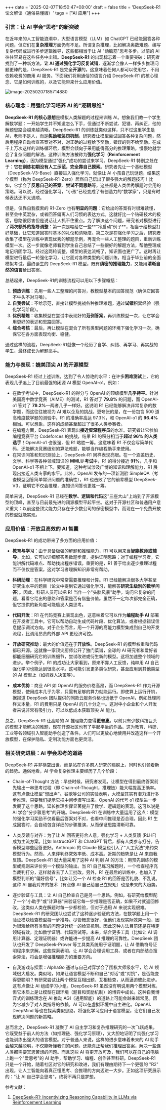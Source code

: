 +++
date = '2025-02-07T18:50:47+08:00'
draft = false
title = 'DeepSeek-R1 论文解读（通俗易懂版）'
tags = ["AI 应用"]
+++

### 引言：让 AI 学会"思考"的新突破

在近年来的人工智能浪潮中，大型语言模型（LLM）如 ChatGPT 已经能回答各种问题，但它们在**复杂推理**方面仍有不足。所谓复杂推理，比如解决奥数难题、编写复杂代码或进行多步逻辑推导，这些都相当于让 AI "动脑筋"思考多步。以前的 AI 往往容易在这些任务中出错。**DeepSeek-R1** 的出现标志着一个重要突破：研究者找到了一种新方法，**让 AI 通过强化学习反复试错**，逐渐学会像人一样多步推理问题更棒的是，DeepSeek-R1 是完全**开源**的，这意味着任何人都可以使用它，不用依赖收费的商用 AI 服务。下面我们将用通俗的语言介绍 DeepSeek-R1 的核心理念、它是如何训练的，以及它能带来什么应用价值。

![image-20250207185714880](https://s2.loli.net/2025/02/07/wBCdGjflKEuXcbL.png)

### 核心理念：用强化学习培养 AI 的"逻辑思维"

**DeepSeek-R1 的核心思想**是模拟人类解题的过程来训练 AI。想象我们教一个学生解数学题：一开始学生并不知道怎么下手，但通过不断尝试、犯错、再纠正，他的解题思路会越来越清晰。DeepSeek-R1 的训练就类似这样，只不过这里学生是 AI，老师不是人，而是**奖励和惩罚机制**。研究者让模型尝试回答各种复杂问题，然后用程序自动检查答案对不对，对正确的过程给予奖励，错误的则不给奖励。在成千上万次这样的训练循环后，模型会倾向于采用能得高分的推理策略，慢慢地就学会了复杂问题的解法。这种训练方法被称为**强化学习（Reinforcement Learning）**，因为模型通过"强化"成功的尝试来学习。DeepSeek-R1 特别之处在于：**它在训练初期没有人工示范，完全靠自己摸索**。研究者先让一个基础模型（DeepSeek-V3-Base）直接进入强化学习，就像让 AI 小孩自己玩谜题，结果这个模型（称为 DeepSeek-R1-Zero）居然自己悟出了很多强大的解题技巧！比如，它学会了**反思自己的答案**、**尝试不同思路**等，这些都是人类优秀解题时会用的策略。可以说，经过强化学习，"小孩"已经变成了有创造力的"数学家"，只是有时候表达还不太通顺。

但是，仅靠自我摸索的 R1-Zero 也有**明显的问题**：它给出的答案有时很难读懂，甚至会中英混杂，或者回答偏离人们习惯的表达方式。这就好比一个钻研技术的极客，思路很厉害但是说话让人抓不住重点。为了解决这个问题，研究者对模型进行了**两次额外的指导调整**：第一次是喂给它一些**"冷启动"例子**，相当于给模型打好基础，让它知道回答时基本的礼仪和清晰度。第二次是在强化学习之后，研究者收集了模型在训练中表现优秀的解题示例，再混合一些人工整理的题目，重新训练模型一次。这一步就像老师看到学生自己总结了一些很好的解题方法，帮他整理成笔记巩固学习。经过这两轮调整，模型的表达流畅了，知识面也更广了。这时再让模型进行最后一轮强化学习，让它面对各种类型的问题训练，相当于毕业前的全面模拟考试。最终诞生的 DeepSeek-R1 模型，既有**缜密的推理能力**，又能用**清晰自然的语言**给出答案。

总结起来，DeepSeek-R1的训练流程可以用以下步骤概括：

1. **预热训练**：先用一些人工整理的问答对，教模型基本的回答规范（确保它回答不牛头不对马嘴）。
2. **自我尝试**：不给示范，直接让模型挑战各种推理难题，通过**试错**积累经验（强化学习阶段）。
3. **优例精炼**：收集模型在尝试中表现好的**范例答案**，再训练模型一次，让它学会用更好的表述和思路回答。
4. **综合考核**：最后，再让模型在混合了所有类型问题的环境下强化学习一次，确保它在各方面表现均衡、稳健。

通过这样的流程，DeepSeek-R1就像一个经历了自学、纠错、再学习、再实战的学生，最终成长为解题高手。



### 能力与表现：媲美顶尖 AI 的开源模型

DeepSeek-R1 经过上述训练，达到了令人惊艳的水平：在许多**困难测试**上，它的表现几乎追上了目前最强的闭源 AI 模型 OpenAI-o1。例如：

- 在数学考试中，DeepSeek-R1 的得分与 OpenAI 的顶级模型**几乎持平**。针对美国高中数学竞赛（AIME）的测试，R1 答对了 **79.8%** 的问题，而 OpenAI-o1 答对了 **79.2%**—两者几乎一样好。这说明 R1 已经能够解决非常复杂的数学题，而这往往被视为 AI 难以企及的挑战。更夸张的是，在一份包含 500 道高难度数学题的测验中，R1 的准确率高达 97.3%，和 OpenAI-o1 的 **96.4%** 相当。可以想象，这样的成绩甚至超过了很多人类参赛者。
- 在编程方面，DeepSeek-R1 表现出**接近资深程序员**的水准。研究者让它参加编程竞赛平台 Codeforces 的挑战，结果 R1 的积分相当于**超过 96% 的人类选手**！OpenAI-o1 也很强，但 R1 略胜一筹。这意味着 R1 不仅会写简单代码，还能解决竞赛级别的算法难题，能够当作编程助手来使用。
- 在常识问答和知识测验上，DeepSeek-R1 同样表现亮眼。在一个涵盖历史、文学、科学等各种领域知识的 **MMLU 考试**中，R1 的得分接近 **91%**，几乎和 OpenAI-o1 不相上下。要知道，这种考试涉及广博的知识和理解能力，R1 展现出接近人类专家的水平。此外，OpenAI 发布的一项新测验 SimpleQA（考查模型回答简单常识问题的准确性），R1 也击败了它的前辈模型 DeepSeek-V3，证明它不仅会推理，连知识问答也更胜一筹。

简单来说，DeepSeek-R1 已经在**数学、逻辑和代码**这"三座大山"上站到了开源模型的顶峰，甚至与目前最先进的闭源模型平起平坐。这对于开源社区和普通用户意义重大：以前这些顶尖能力只存在于少数公司的保密模型中，而现在一个免费开放的模型就能实现。



### 应用价值：开放且高效的 AI 智囊

DeepSeek-R1 的成功带来了多方面的应用价值：

- **教育与学习**：由于具备极强的解题和推理能力，R1 可以用来当**智能教师或辅导**。比如，它可以详细解答奥数题步骤，提供证明思路；对于编程学习者，它能讲解代码难点、帮助找出程序错误。重要的是，R1 善于给出逐步推理过程而不仅仅是答案，这对学习者理解知识非常有帮助。

- **科研助理**：在科学研究中常常需要推理和计算。R1 已经能解决很多大学甚至研究生水平的题目（论文中提到它通过强化学习，能解答**研究生级别的数学问答**）。因此，科研人员可以把 R1 当作一个"头脑风暴"助手，询问它复杂的问题，看看它给出的思路和答案是否有借鉴价值。虽然不一定每次都完全正确，但它提供的新角度可能启发人类思考。

- **代码开发**：R1 在代码竞赛上表现出色，这意味着它可以作为**编程助手 AI** 部署在开发者工具中。它可以帮助自动生成代码片段、优化算法，或者根据错误信息提示调试方向。对于企业而言，用一个开源的高能力模型集成到自己的开发流程，比调用昂贵的外部 API 更经济可控。

- **开放研究推动**：最大的价值还在于**开放性**。DeepSeek-R1 的模型权重和代码都已开源。这就像一家顶尖厨师公开了独门菜谱，全球的 AI 研究者和爱好者都能细细研究它的训练细节，尝试改进或衍生新的模型。这将加速整个领域的进步。举个例子，R1 的成功让大家看到，原来不靠人工反馈，纯粹用 AI 自己强化学习也能达到很高水平。这可能引发更多类似研究，甚至应用到其他类型的 AI 模型上（如机器人决策等）。

- **成本优势**：商业 API 如 OpenAI 的服务价格高昂，而 DeepSeek-R1 作为开源模型，使用成本几乎为零，只需有足够的算力就能运行。即使算上运行开销，据报道 DeepSeek 团队提供的同款云服务价格也远低于 OpenAI，例如处理同样文本量，R1 的费用只是 OpenAI 的几十分之一。这对中小企业和个人开发者来说非常有吸引力，可以以低成本获取顶尖 AI 能力。

总之，DeepSeek-R1 让高阶的 AI 推理能力变得**更普惠**。以前只有少数科技巨头的模型才能解决的难题，现在开源社区也有了平起平坐的作品。这为教育、科研、工业等各领域引入智能助手创造了条件。人们可以更放心地使用并改造这样一个开放模型，在保护隐私、定制功能方面也更灵活。



### 相关研究进展：AI 学会思考的道路

DeepSeek-R1 并非横空出世，而是站在许多前人研究的肩膀上，同时也引领着新的趋势。通俗地看，AI 学会复杂推理主要经历了几个阶段：

- Chain-of-Thought 方法：早些时候，研究者发现，让模型在得到最终答案前先输出一串思考过程（即 Chain-of-Thought，推理链）能大幅提高正确率。这有点像让模型"想出声"。谷歌等公司的实验表明，大模型其实有潜力进行多步推理，只要我们提示它把中间步骤写出来。OpenAI 的代号 o1 模型进一步发展了这个思路，延长推理步骤显著提升了数学、逻辑题的表现。这可以说是 AI 学会"分步骤思考"的开端。DeepSeek-R1 在训练中大量运用了这点：模型的强化学习奖励不仅看最后答案对不对，也看中间推理是否合理。因此 R1 生成回答时，会自动包含详细的步骤推演，从而保证思路清晰可靠。

- 人类反馈与对齐：为了让 AI 回答更符合人意，强化学习 + 人类反馈 (RLHF) 成为主流方案。比如 InstructGPT 和 ChatGPT 背后，都有人类参与打分，告诉模型哪些回答更好。Anthropic 的 Claude 模型也引入了"人工宪法"来约束模型行为。然而，人来评判终究效率低、成本高。近期的趋势是让 AI 来自我反馈。DeepSeek-R1 就大量采用了这种 AI 判别 AI 的方法：用预先训练的模型或规则来评价另一个模型的输出。当 R1 自己练习解题时，一个检查程序充当裁判打分，这样就省去了人工批改。另外，R1 在最后的训练中，也加入了模型判断的"偏好信号"，比如让另一个 AI 检查 R1 的回答是否礼貌、不乱说。这种 AI 自我对齐的技术（有点像 AI 自己给自己立规矩）也是未来的大趋势。

- 逐步验证与工具：让 AI 自己检查自己是另一个思路。例如，有研究给模型配了一个"小助手"或"计算器"来验证它每一步推理是否正确，如果不对就返回修改。这类似人类在解题时每一步都检验，但对于通用 AI 来说实现很难。DeepSeek-R1 的研究团队也尝试了这种逐步验证的方法，在数学题上用一个验证模块检查模型每一步推导。尽管概念很好，但他们发现实际效果一般，因为很难给所有类型的问题设计统一的检查机制。因此这种方法目前还是在特定领域有效，比如数学证明、代码测试等。未来，结合更多工具（比如让 AI 调用计算器、定理证明器）或许能进一步提高 AI 推理的可靠性。DeepSeek 团队也开发了 DeepSeek-Prover 等工具类系统用于证明题，让 AI 借助符号证明程序来求解。这些探索表明，让 AI 学会合理调用工具、或者在内部结合搜索算法，将会是增强推理能力的重要方向。

- 自我游戏与探索：AlphaGo 通过与自己对弈学会了围棋大师级水平，给 AI 领域很大启发。类似地，如果让语言模型不断和自己"对话"或"对抗"，是否能变得更聪明？有研究尝试让两个模型互相出题、互相检查，从而逼迫彼此进步。这有点像让 AI 组成学习小组。DeepSeek-R1 虽然没有明说用两个模型对练，但它本质上是让模型在跟环境（题目和奖励机制）的博弈中成长。这种自我博弈式的训练理念在 AI 推动 AGI（通用智能）的道路上可能会越来越常见。因为它减少了对人类指导的依赖，AI 可以在虚拟环境中自主进化。OpenAI、DeepMind 等也在探索类似思路，将强化学习应用于语言模型，让它们自己发现解决问题的新策略。

总而言之，DeepSeek-R1 凝聚了 AI 自主学习和复杂推理研究的一次飞跃成果。它既受益于前人的方法（如推理链、强化学习原理），又大胆地证明了纯强化学习也能训练出强大的语言模型。对于普通人来说，这样的进步意味着未来的 AI 助手会越来越聪明，不仅能听懂我们的问题，还能真正帮我们推理出答案，解决一些连人类都需要冥思苦想的问题。而且这些 AI 将更开放可及，我们可以在自己的电脑上跑一个"爱思考"的 AI 助手，帮助学习、编程、创作甚至科研。DeepSeek-R1 只是一个开始，随着社区对它的研究和改进，我们有理由期待下一个更强的 "R2" 出现，让人工智能向着真正懂思考、会推理的方向迈进一大步。正如这项研究展示的："让 AI 自己学会思考"，终将不再只是梦想。



参考文献：

1. [DeepSeek-R1: Incentivizing Reasoning Capability in LLMs via Reinforcement Learning](https://ar5iv.org/html/2501.12948v1#:~:text=%3E%20Abstract%253AWe%20introduce%20our%20first,1217%20on%20reasoning)
